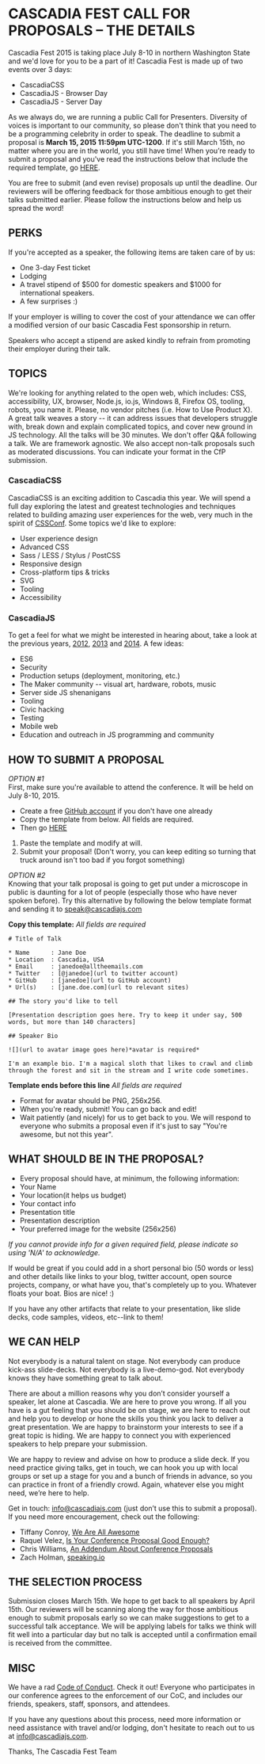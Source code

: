 # CASCADIA FEST CALL FOR PROPOSALS – THE DETAILS

Cascadia Fest 2015 is taking place July 8-10 in northern Washington State and we'd love for you to be a part of it! Cascadia Fest is made up of two events over 3 days:
* CascadiaCSS
* CascadiaJS - Browser Day
* CascadiaJS - Server Day

As we always do, we are running a public Call for Presenters. Diversity of voices is important to our community, so please don't think that you need to be a programming celebrity in order to speak. The deadline to submit a proposal is **March 15, 2015 11:59pm UTC-1200**. If it's still March 15th, no matter where you are in the world, you still have time! When you’re ready to submit a proposal and you've read the instructions below that include the required template, go [HERE](https://github.com/cascadiajs/2015.cascadiajs.com/issues).

You are free to submit (and even revise) proposals up until the deadline. Our reviewers will be offering feedback for those ambitious enough to get their talks submitted earlier. Please follow the instructions below and help us spread the word!

## PERKS
If you're accepted as a speaker, the following items are taken care of by us:
* One 3-day Fest ticket
* Lodging
* A travel stipend of $500 for domestic speakers and $1000 for international speakers.
* A few surprises :)

If your employer is willing to cover the cost of your attendance we can offer a modified version of our basic Cascadia Fest sponsorship in return.

Speakers who accept a stipend are asked kindly to refrain from promoting their employer during their talk.

## TOPICS

We're looking for anything related to the open web, which includes: CSS, accessibility, UX, browser,
Node.js, io.js, Windows 8, Firefox OS, tooling, robots, you name it. Please, no vendor
pitches (i.e. How to Use Product X). A great talk weaves a story -- it can address issues that
developers struggle with, break down and explain complicated topics, and cover
new ground in JS technology.  All the talks will be 30 minutes. We don't offer
Q&A following a talk. We are framework agnostic. We also accept non-talk proposals such as moderated
discussions. You can indicate your format in the CfP submission.

### CascadiaCSS

CascadiaCSS is an exciting addition to Cascadia this year. We will spend a full day exploring the latest and greatest technologies and techniques related to building amazing user experiences for the web, very much in the spirit of [CSSConf](http://2015.cssconf.com/). Some topics we'd like to explore:

- User experience design
- Advanced CSS
- Sass / LESS / Stylus / PostCSS
- Responsive design
- Cross-platform tips & tricks
- SVG
- Tooling
- Accessibility

### CascadiaJS

To get a feel for what we might be interested in hearing about, take a look at
the previous years, [2012](http://2012.cascadiajs.com/#speakers), [2013](http://2013.cascadiajs.com/#speakers) and [2014](http://2014.cascadiajs.com/#id_speakers). A few ideas:

- ES6
- Security
- Production setups (deployment, monitoring, etc.)
- The Maker community -- visual art, hardware, robots, music
- Server side JS shenanigans
- Tooling
- Civic hacking
- Testing
- Mobile web
- Education and outreach in JS programming and community


## HOW TO SUBMIT A PROPOSAL
*OPTION #1*  
First, make sure you're available to attend the conference. It will be held on July 8-10, 2015.
* Create a free [GitHub account](https://github.com/join) if you don't have one already
* Copy the template from below. All fields are required.
* Then go [HERE](https://github.com/cascadiajs/2015.cascadiajs.com/issues/new) 
1. Paste the template and modify at will. 
2. Submit your proposal! (Don't worry, you can keep editing so turning that truck around isn't too bad if you forgot something)

*OPTION #2*  
Knowing that your talk proposal is going to get put under a microscope in public is daunting for a lot of people (especially those who have never spoken before). Try this alternative by following the below template format and sending it to [speak@cascadiajs.com](mailto:speak@cascadiajs.com)

**Copy this template:** *All fields are required*
```
# Title of Talk

* Name      : Jane Doe
* Location  : Cascadia, USA
* Email     : janedoe@alltheemails.com
* Twitter   : [@janedoe](url to twitter account)
* GitHub    : [janedoe](url to GitHub account)
* Url(s)    : [jane.doe.com](url to relevant sites)

## The story you'd like to tell

[Presentation description goes here. Try to keep it under say, 500 words, but more than 140 characters]

## Speaker Bio

![](url to avatar image goes here)*avatar is required*

I'm an example bio. I'm a magical sloth that likes to crawl and climb through the forest and sit in the stream and I write code sometimes.
```
**Template ends before this line** *All fields are required*

* Format for avatar should be PNG, 256x256.
* When you're ready, submit! You can go back and edit!
* Wait patiently (and nicely) for us to get back to you. We will respond to everyone who submits a proposal even if it's just to say "You're awesome, but not this year".

## WHAT SHOULD BE IN THE PROPOSAL?
- Every proposal should have, at minimum, the following information:
- Your Name
- Your location(it helps us budget)
- Your contact info
- Presentation title
- Presentation description
- Your preferred image for the website (256x256)

*If you cannot provide info for a given required field, please indicate so using 'N/A' to acknowledge.*

If would be great if you could add in a short personal bio (50 words or less)
and other details like links to your blog, twitter account, open source
projects, company, or what have you, that's completely up to you. Whatever
floats your boat. Bios are nice! :) 

If you have any other artifacts that relate to your presentation, like slide decks,
code samples, videos, etc--link to them!

## WE CAN HELP
Not everybody is a natural talent on stage. Not everybody can produce kick-ass
slide-decks. Not everybody is a live-demo-god. Not everybody knows they have
something great to talk about.

There are about a million reasons why you don’t consider yourself a speaker,
let alone at Cascadia. We are here to prove you wrong. If all you have is a
gut feeling that you should be on stage, we are here to reach out and help you
to develop or hone the skills you think you lack to deliver a great
presentation.  We are happy to brainstorm your interests to see if a great
topic is hiding.  We are happy to connect you with experienced speakers to help
prepare your submission.

We are happy to review and advise on how to produce a slide deck.  If you need
practice giving talks, get in touch, we can hook you up with local groups or
set up a stage for you and a bunch of friends in advance, so you can practice
in front of a friendly crowd.  Again, whatever else you might need, we’re here
to help.

Get in touch: [info@cascadiajs.com](mailto:info@cascadiajs.com) (just don’t use this to submit a proposal).
If you need more encouragement, check out the following:

- Tiffany Conroy, [We Are All Awesome](http://weareallaweso.me/)
- Raquel Velez,  [Is Your Conference Proposal Good Enough?](http://rckbt.me/2014/01/conference-proposals/)
- Chris Williams, [An Addendum About Conference Proposals](http://blog.voodootikigod.com/an-addendum-about-conference-proposals/)
- Zach Holman, [speaking.io](http://speaking.io/plan/writing-a-cfp/)

## THE SELECTION PROCESS
Submission closes March 15th. We hope to get back to all speakers by April 15th. Our reviewers will be scanning along the way for those ambitious enough to submit proposals early so we can make suggestions to get to a successful talk acceptance. We will be applying labels for talks we think will fit well into a particular day but no talk is accepted until a confirmation email is received from the committee.

## MISC
We have a rad [Code of Conduct](https://github.com/cascadiajs/2015.cascadiajs.com/blob/master/COC.md). Check it out! Everyone who participates in our conference agrees to the enforcement of our CoC, and includes our friends, speakers, staff, sponsors, and attendees.

If you have any questions about this process, need more information or need
assistance with travel and/or lodging, don't hesitate to reach out to us at
[info@cascadiajs.com](info@cascadiajs.com).

Thanks, The Cascadia Fest Team

